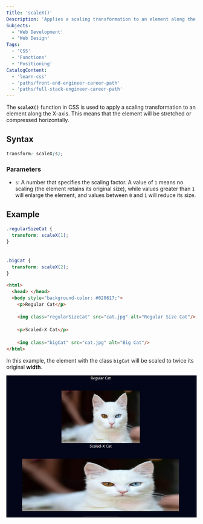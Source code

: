 ```yaml
---
Title: 'scaleX()'
Description: 'Applies a scaling transformation to an element along the X-axis.'
Subjects:
  - 'Web Development'
  - 'Web Design'
Tags:
  - 'CSS'
  - 'Functions'
  - 'Positioning'
CatalogContent:
  - 'learn-css'
  - 'paths/front-end-engineer-career-path'
  - 'paths/full-stack-engineer-career-path'
---
```


The **`scaleX()`** function in CSS is used to apply a scaling transformation to an element along the X-axis. This means that the element will be stretched or compressed horizontally.

## Syntax

```css
transform: scaleX(s);
```

### Parameters

- `s`: A number that specifies the scaling factor. A value of `1` means no scaling (the element retains its original size), while values greater than `1` will enlarge the element, and values between `0` and `1` will reduce its size.

## Example

```css
.regularSizeCat {
  transform: scaleX(1);
}


.bigCat {
  transform: scaleX(2);
}
```

```html
<html>
  <head> </head>
  <body style="background-color: #020617;">
    <p>Regular Cat</p>

    <img class="regularSizeCat" src="cat.jpg" alt="Regular Size Cat"/>

    <p>Scaled-X Cat</p>

    <img class="bigCat" src="cat.jpg" alt="Big Cat"/>
</html>
```

In this example, the element with the class `bigCat` will be scaled to twice its original **width**.

<!-- ![Output of the scaled cat example](https://raw.githubusercontent.com/Codecademy/docs/main/media/scaleX_Ejemplo.png) -->
![Output of the scaled cat example](../../../../../../media/scaleX_Ejemplo.png)